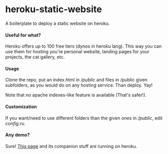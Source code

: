 # heroku-static-website
A boilerplate to deploy a static website on heroku.

#### Useful for what?
Heroku offers up to 100 free tiers (dynos in heroku lang). This way you can use them for hosting you're personal website, landing pages for your projects, the cat gallery, etc.

#### Usage
Clone the repo, put an index.html in */public* and files in /public given subfolders, as you would do on any hosting service. Than deploy. Yay!

Note that no apache indexes-like feature is available (That's safer!).

#### Customization
If you want/need to use different folders than the given ones in */public*, edit *config.ru*.

#### Any demo?
Sure! [This page](http://static-demo-1.herokuapp.com/) and its companion stuff are running on heroku.